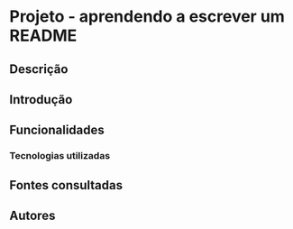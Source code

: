 # Projeto - aprendendo a escrever um README

## Descrição

## Introdução

## Funcionalidades

### Tecnologias utilizadas

## Fontes consultadas

## Autores